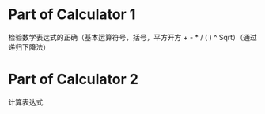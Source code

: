 # Part of Calculator 1
检验数学表达式的正确（基本运算符号，括号，平方开方 + - * / ( ) ^ Sqrt）（通过递归下降法）
# Part of Calculator 2
计算表达式
